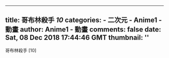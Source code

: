 
---
title: 哥布林殺手 _10_
categories: 
    - 二次元
    - Anime1 - 動畫
author: Anime1 - 動畫
comments: false
date: Sat, 08 Dec 2018 17:44:46 GMT
thumbnail: ''
---

<div>   
哥布林殺手 [10]  
</div>
            